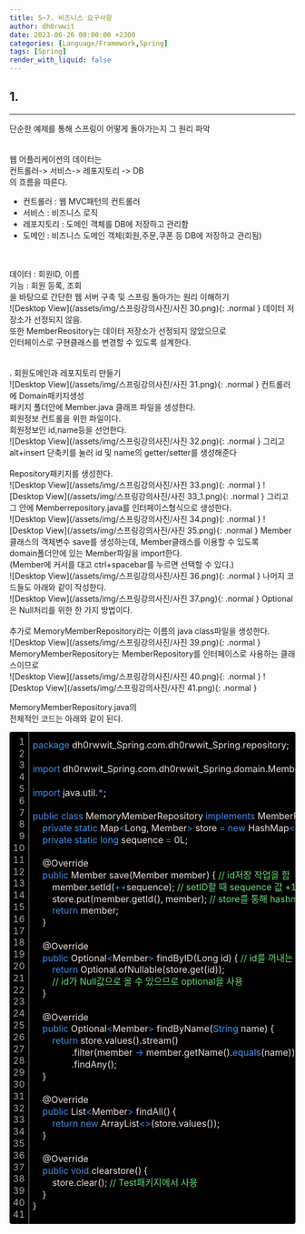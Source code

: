 ```yaml
---
title: 5~7. 비즈니스 요구사항
author: dh0rwwit
date: 2023-06-26 00:00:00 +2300
categories: [Language/Framework,Spring]
tags: [Spring]
render_with_liquid: false
---
```


## 1. 
---
단순한 예제를 통해 스프링이 어떻게 돌아가는지 그 원리 파악 <br>
 <br>
 <br>
웹 어플리케이션의 데이터는 <br>
컨트롤러-> 서비스-> 레포지토리 -> DB <br>
의 흐름을 따른다. <br>
- 컨트롤러 : 웹 MVC패턴의 컨트롤러 <br>
- 서비스 : 비즈니스 로직 <br>
- 레포지토리 : 도메인 객체를 DB에 저장하고 관리함 <br>
- 도메인 : 비즈니스 도메인 객체(회원,주문,쿠폰 등 DB에 저장하고 관리됨) <br>
 <br>
 <br>
데이터 : 회원ID, 이름 <br>
기능 : 회원 등록, 조회 <br>
을 바탕으로 간단한 웹 서버 구축 및 스프링 돌아가는 원리 이해하기 <br>
![Desktop View](/assets/img/스프링강의사진/사진 30.png){: .normal }
데이터 저장소가 선정되지 않음. <br>
또한 MemberReository는 데이터 저장소가 선정되지 않았으므로 <br>
인터페이스로 구현클래스를 변경할 수 있도록 설계한다. <br>
 <br>
 <br>
. 회원도메인과 레포지토리 만들기 <br>
![Desktop View](/assets/img/스프링강의사진/사진 31.png){: .normal }
컨트롤러에 Domain패키지생성 <br>
패키지 폴더안에 Member.java 클래프 파일을 생성한다. <br>
회원정보 컨트롤을 위한 파일이다. <br>
회원정보인 id,name등을 선언한다. <br>
![Desktop View](/assets/img/스프링강의사진/사진 32.png){: .normal }
그리고 alt+insert 단축키를 눌러 id 및 name의 getter/setter를 생성해준다 <br>
 <br>
Repository패키지를 생성한다. <br>
![Desktop View](/assets/img/스프링강의사진/사진 33.png){: .normal }
![Desktop View](/assets/img/스프링강의사진/사진 33_1.png){: .normal }
그리고 그 안에 Memberrepository.java를 인터페이스형식으로 생성한다. <br>
![Desktop View](/assets/img/스프링강의사진/사진 34.png){: .normal }
![Desktop View](/assets/img/스프링강의사진/사진 35.png){: .normal }
Member클래스의 객체변수 save를 생성하는데, Member클래스를 이용할 수 있도록 <br>
domain폴더안에 있는 Member파일을 import한다. <br>
(Member에 커서를 대고 ctrl+spacebar를 누르면 선택할 수 있다.) <br>
![Desktop View](/assets/img/스프링강의사진/사진 36.png){: .normal }
나머지 코드들도 아래와 같이 작성한다. <br>
![Desktop View](/assets/img/스프링강의사진/사진 37.png){: .normal }
Optional은 Null처리를 위한 한 가지 방법이다. <br>
 <br>
추가로 MemoryMemberRepository라는 이름의 java class파일을 생성한다. <br>
![Desktop View](/assets/img/스프링강의사진/사진 39.png){: .normal }
MemoryMemberRepository는 MemberRepository를 인터페이스로 사용하는 클래스이므로 <br>
![Desktop View](/assets/img/스프링강의사진/사진 40.png){: .normal }
![Desktop View](/assets/img/스프링강의사진/사진 41.png){: .normal }

MemoryMemberRepository.java의 <br>
전체적인 코드는 아래와 같이 된다. <br>

<div class="colorscripter-code" style="color:#F2E1E1;font-family:Consolas,font-size:'20px' ,'Liberation Mono', Menlo, Courier, monospace !important; position:relative !important;overflow:auto"><table class="colorscripter-code-table" style="margin:0;padding:0;border:none;background-color:#000000;border-radius:4px;" cellspacing="0" cellpadding="0"><tr><td style="padding:6px;border-right:2px solid #4f4f4f"><div style="margin:0;padding:0;word-break:normal;text-align:right;color:#aaa;font-family:Consolas,font-size:'20px' ,'Liberation Mono', Menlo, Courier, monospace !important;line-height:130%"><div style="line-height:130%">1</div><div style="line-height:130%">2</div><div style="line-height:130%">3</div><div style="line-height:130%">4</div><div style="line-height:130%">5</div><div style="line-height:130%">6</div><div style="line-height:130%">7</div><div style="line-height:130%">8</div><div style="line-height:130%">9</div><div style="line-height:130%">10</div><div style="line-height:130%">11</div><div style="line-height:130%">12</div><div style="line-height:130%">13</div><div style="line-height:130%">14</div><div style="line-height:130%">15</div><div style="line-height:130%">16</div><div style="line-height:130%">17</div><div style="line-height:130%">18</div><div style="line-height:130%">19</div><div style="line-height:130%">20</div><div style="line-height:130%">21</div><div style="line-height:130%">22</div><div style="line-height:130%">23</div><div style="line-height:130%">24</div><div style="line-height:130%">25</div><div style="line-height:130%">26</div><div style="line-height:130%">27</div><div style="line-height:130%">28</div><div style="line-height:130%">29</div><div style="line-height:130%">30</div><div style="line-height:130%">31</div><div style="line-height:130%">32</div><div style="line-height:130%">33</div><div style="line-height:130%">34</div><div style="line-height:130%">35</div><div style="line-height:130%">36</div><div style="line-height:130%">37</div><div style="line-height:130%">38</div><div style="line-height:130%">39</div><div style="line-height:130%">40</div><div style="line-height:130%">41</div></div></td><td style="padding:6px 0;text-align:left"><div style="margin:0;padding:0;color:#F2E1E1;font-family:Consolas,font-size:'20px' ,'Liberation Mono', Menlo, Courier, monospace !important;line-height:130%"><div style="padding:0 6px; white-space:pre; line-height:130%"><font color="#4A8FE6">package</font>&nbsp;dh0rwwit_Spring.com.dh0rwwit_Spring.repository;</div><div style="padding:0 6px; white-space:pre; line-height:130%">&nbsp;</div><div style="padding:0 6px; white-space:pre; line-height:130%"><font color="#4A8FE6">import</font>&nbsp;dh0rwwit_Spring.com.dh0rwwit_Spring.domain.Member;</div><div style="padding:0 6px; white-space:pre; line-height:130%">&nbsp;</div><div style="padding:0 6px; white-space:pre; line-height:130%"><font color="#4A8FE6">import</font>&nbsp;java.util.<font color="#33B3B3"></font><font color="#4A8FE6">*</font>;</div><div style="padding:0 6px; white-space:pre; line-height:130%">&nbsp;</div><div style="padding:0 6px; white-space:pre; line-height:130%"><font color="#4A8FE6">public</font>&nbsp;<font color="#4A8FE6">class</font>&nbsp;MemoryMemberRepository&nbsp;<font color="#4A8FE6">implements</font>&nbsp;MemberRepository&nbsp;{</div><div style="padding:0 6px; white-space:pre; line-height:130%">&nbsp;&nbsp;&nbsp;&nbsp;<font color="#4A8FE6">private</font>&nbsp;<font color="#4A8FE6">static</font>&nbsp;Map<font color="#33B3B3"></font><font color="#4A8FE6">&lt;</font>Long,&nbsp;Member<font color="#33B3B3"></font><font color="#4A8FE6">&gt;</font>&nbsp;store&nbsp;<font color="#33B3B3"></font><font color="#4A8FE6">=</font>&nbsp;<font color="#4A8FE6">new</font>&nbsp;HashMap<font color="#33B3B3"></font><font color="#4A8FE6">&lt;</font><font color="#33B3B3"></font><font color="#4A8FE6">&gt;</font>();</div><div style="padding:0 6px; white-space:pre; line-height:130%">&nbsp;&nbsp;&nbsp;&nbsp;<font color="#4A8FE6">private</font>&nbsp;<font color="#4A8FE6">static</font>&nbsp;<font color="#4C99F4">long</font>&nbsp;sequence&nbsp;<font color="#33B3B3"></font><font color="#4A8FE6">=</font>&nbsp;0L;</div><div style="padding:0 6px; white-space:pre; line-height:130%">&nbsp;</div><div style="padding:0 6px; white-space:pre; line-height:130%">&nbsp;&nbsp;&nbsp;&nbsp;@Override</div><div style="padding:0 6px; white-space:pre; line-height:130%">&nbsp;&nbsp;&nbsp;&nbsp;<font color="#4A8FE6">public</font>&nbsp;Member&nbsp;save(Member&nbsp;member)&nbsp;{&nbsp;<font color="#70DE7C">//&nbsp;id저장&nbsp;작업을&nbsp;함</font></div><div style="padding:0 6px; white-space:pre; line-height:130%">&nbsp;&nbsp;&nbsp;&nbsp;&nbsp;&nbsp;&nbsp;&nbsp;member.setId(<font color="#33B3B3"></font><font color="#4A8FE6">+</font><font color="#33B3B3"></font><font color="#4A8FE6">+</font>sequence);&nbsp;<font color="#70DE7C">//&nbsp;setID할&nbsp;때&nbsp;sequence&nbsp;값&nbsp;+1</font></div><div style="padding:0 6px; white-space:pre; line-height:130%">&nbsp;&nbsp;&nbsp;&nbsp;&nbsp;&nbsp;&nbsp;&nbsp;store.put(member.getId(),&nbsp;member);&nbsp;<font color="#70DE7C">//&nbsp;store를&nbsp;통해&nbsp;hashmap에&nbsp;저장</font></div><div style="padding:0 6px; white-space:pre; line-height:130%">&nbsp;&nbsp;&nbsp;&nbsp;&nbsp;&nbsp;&nbsp;&nbsp;<font color="#4A8FE6">return</font>&nbsp;member;</div><div style="padding:0 6px; white-space:pre; line-height:130%">&nbsp;&nbsp;&nbsp;&nbsp;}</div><div style="padding:0 6px; white-space:pre; line-height:130%">&nbsp;</div><div style="padding:0 6px; white-space:pre; line-height:130%">&nbsp;&nbsp;&nbsp;&nbsp;@Override</div><div style="padding:0 6px; white-space:pre; line-height:130%">&nbsp;&nbsp;&nbsp;&nbsp;<font color="#4A8FE6">public</font>&nbsp;Optional<font color="#33B3B3"></font><font color="#4A8FE6">&lt;</font>Member<font color="#33B3B3"></font><font color="#4A8FE6">&gt;</font>&nbsp;findByID(Long&nbsp;id)&nbsp;{&nbsp;<font color="#70DE7C">//&nbsp;id를&nbsp;꺼내는&nbsp;작업을&nbsp;함</font></div><div style="padding:0 6px; white-space:pre; line-height:130%">&nbsp;&nbsp;&nbsp;&nbsp;&nbsp;&nbsp;&nbsp;&nbsp;<font color="#4A8FE6">return</font>&nbsp;Optional.ofNullable(store.get(id));</div><div style="padding:0 6px; white-space:pre; line-height:130%">&nbsp;&nbsp;&nbsp;&nbsp;&nbsp;&nbsp;&nbsp;&nbsp;<font color="#70DE7C">//&nbsp;id가&nbsp;Null값으로&nbsp;올&nbsp;수&nbsp;있으므로&nbsp;optional을&nbsp;사용</font></div><div style="padding:0 6px; white-space:pre; line-height:130%">&nbsp;&nbsp;&nbsp;&nbsp;}</div><div style="padding:0 6px; white-space:pre; line-height:130%">&nbsp;</div><div style="padding:0 6px; white-space:pre; line-height:130%">&nbsp;&nbsp;&nbsp;&nbsp;@Override</div><div style="padding:0 6px; white-space:pre; line-height:130%">&nbsp;&nbsp;&nbsp;&nbsp;<font color="#4A8FE6">public</font>&nbsp;Optional<font color="#33B3B3"></font><font color="#4A8FE6">&lt;</font>Member<font color="#33B3B3"></font><font color="#4A8FE6">&gt;</font>&nbsp;findByName(<font color="#4C99F4">String</font>&nbsp;name)&nbsp;{</div><div style="padding:0 6px; white-space:pre; line-height:130%">&nbsp;&nbsp;&nbsp;&nbsp;&nbsp;&nbsp;&nbsp;&nbsp;<font color="#4A8FE6">return</font>&nbsp;store.values().stream()</div><div style="padding:0 6px; white-space:pre; line-height:130%">&nbsp;&nbsp;&nbsp;&nbsp;&nbsp;&nbsp;&nbsp;&nbsp;&nbsp;&nbsp;&nbsp;&nbsp;&nbsp;&nbsp;&nbsp;&nbsp;.filter(member&nbsp;<font color="#33B3B3"></font><font color="#4A8FE6">-</font><font color="#33B3B3"></font><font color="#4A8FE6">&gt;</font>&nbsp;member.getName().<font color="#4C99F4">equals</font>(name))&nbsp;<font color="#70DE7C">//</font></div><div style="padding:0 6px; white-space:pre; line-height:130%">&nbsp;&nbsp;&nbsp;&nbsp;&nbsp;&nbsp;&nbsp;&nbsp;&nbsp;&nbsp;&nbsp;&nbsp;&nbsp;&nbsp;&nbsp;&nbsp;.findAny();</div><div style="padding:0 6px; white-space:pre; line-height:130%">&nbsp;&nbsp;&nbsp;&nbsp;}</div><div style="padding:0 6px; white-space:pre; line-height:130%">&nbsp;</div><div style="padding:0 6px; white-space:pre; line-height:130%">&nbsp;&nbsp;&nbsp;&nbsp;@Override</div><div style="padding:0 6px; white-space:pre; line-height:130%">&nbsp;&nbsp;&nbsp;&nbsp;<font color="#4A8FE6">public</font>&nbsp;List<font color="#33B3B3"></font><font color="#4A8FE6">&lt;</font>Member<font color="#33B3B3"></font><font color="#4A8FE6">&gt;</font>&nbsp;findAll()&nbsp;{</div><div style="padding:0 6px; white-space:pre; line-height:130%">&nbsp;&nbsp;&nbsp;&nbsp;&nbsp;&nbsp;&nbsp;&nbsp;<font color="#4A8FE6">return</font>&nbsp;<font color="#4A8FE6">new</font>&nbsp;ArrayList<font color="#33B3B3"></font><font color="#4A8FE6">&lt;</font><font color="#33B3B3"></font><font color="#4A8FE6">&gt;</font>(store.values());</div><div style="padding:0 6px; white-space:pre; line-height:130%">&nbsp;&nbsp;&nbsp;&nbsp;}</div><div style="padding:0 6px; white-space:pre; line-height:130%">&nbsp;</div><div style="padding:0 6px; white-space:pre; line-height:130%">&nbsp;&nbsp;&nbsp;&nbsp;@Override</div><div style="padding:0 6px; white-space:pre; line-height:130%">&nbsp;&nbsp;&nbsp;&nbsp;<font color="#4A8FE6">public</font>&nbsp;<font color="#4A8FE6">void</font>&nbsp;clearstore()&nbsp;{</div><div style="padding:0 6px; white-space:pre; line-height:130%">&nbsp;&nbsp;&nbsp;&nbsp;&nbsp;&nbsp;&nbsp;&nbsp;store.clear();&nbsp;<font color="#70DE7C">//&nbsp;Test패키지에서&nbsp;사용</font></div><div style="padding:0 6px; white-space:pre; line-height:130%">&nbsp;&nbsp;&nbsp;&nbsp;}</div><div style="padding:0 6px; white-space:pre; line-height:130%">}</div><div style="padding:0 6px; white-space:pre; line-height:130%">&nbsp;</div></div><div style="text-align:right;margin-top:-13px;margin-right:5px;font-size:9px;font-style:italic"></div></td><td style="vertical-align:bottom;padding:0 2px 4px 0"></td></tr></table></div>